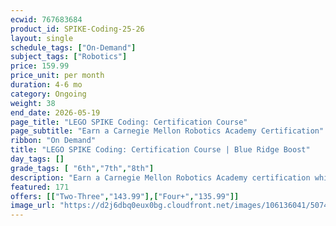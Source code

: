 ```yaml
---
ecwid: 767683684
product_id: SPIKE-Coding-25-26
layout: single
schedule_tags: ["On-Demand"]
subject_tags: ["Robotics"]
price: 159.99
price_unit: per month
duration: 4-6 mo
category: Ongoing
weight: 38
end_date: 2026-05-19
page_title: "LEGO SPIKE Coding: Certification Course"
page_subtitle: "Earn a Carnegie Mellon Robotics Academy Certification"
ribbon: "On Demand"
title: "LEGO SPIKE Coding: Certification Course | Blue Ridge Boost"
day_tags: []
grade_tags: [ "6th","7th","8th"]
description: "Earn a Carnegie Mellon Robotics Academy certification while learning LEGO SPIKE coding at Blue Ridge Boost. Hands-on robotics, problem-solving, and guided instruction in Charlottesville, VA. Contact (434) 260-0636 or nora@blueridgeboost.com ." 
featured: 171
offers: [["Two-Three","143.99"],["Four+","135.99"]]
image_url: "https://d2j6dbq0eux0bg.cloudfront.net/images/106136041/5074222569.png"
---
```

